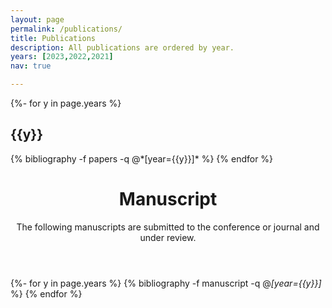 ```yaml
---
layout: page
permalink: /publications/
title: Publications
description: All publications are ordered by year.
years: [2023,2022,2021]
nav: true

---
```


<!-- _pages/publications.md -->
<div class="publications">

{%- for y in page.years %}
  <h2 class="year">{{y}}</h2>
  {% bibliography -f papers -q @*[year={{y}}]* %}
{% endfor %}

</div>

<header class="post-header">
  <h1 class="post-title">Manuscript</h1>
  <p class="post-description">The following manuscripts are submitted to the conference or journal and under review.</p>
</header>

<div class="publications">

{%- for y in page.years %}
  {% bibliography -f manuscript -q @*[year={{y}}]* %}
{% endfor %}

</div>
